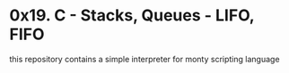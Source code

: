 # 0x19. C - Stacks, Queues - LIFO, FIFO
this repository contains a simple interpreter for monty scripting language